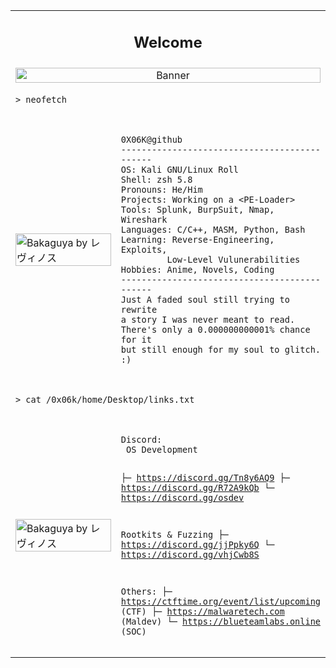 <table>
  <tr>
    <td colspan="2" align="center">
      <h2>Welcome</h2>
    </td>
  </tr>
  <tr>
    <td colspan="2" align="center">
      <img src="https://github.com/user-attachments/assets/f0876646-da58-4a70-9f27-3df196de87e8" alt="Banner" width="100%"/>
    </td>
  </tr>
  <tr>
    <td colspan="2">
      <pre><code>> neofetch</code></pre>
    </td>
  </tr>
  <!-- Row 1: 40% image + 60% profile -->
  <tr>
    <td width="40%">
      <img src="https://github.com/user-attachments/assets/f497836b-10c7-4b00-bc38-04e9735249a6" alt="Bakaguya by レヴィノス" width="100%">
    </td>
    <td width="60%">
      <pre><code>
0X06K@github
---------------------------------------------
OS: Kali GNU/Linux Roll
Shell: zsh 5.8
Pronouns: He/Him
Projects: Working on a &lt;PE-Loader&gt;
Tools: Splunk, BurpSuit, Nmap, Wireshark
Languages: C/C++, MASM, Python, Bash
Learning: Reverse-Engineering, Exploits,
         Low-Level Vulunerabilities
Hobbies: Anime, Novels, Coding
---------------------------------------------
Just A faded soul still trying to rewrite
a story I was never meant to read.
There's only a 0.000000000001% chance for it
but still enough for my soul to glitch.
:)
      </code></pre>
    </td>
  </tr>
  <tr>
    <td colspan="2">
      <pre><code>> cat /0x06k/home/Desktop/links.txt</code></pre>
    </td>
  </tr>
  <!-- Row 2: 60% image + 40% communities list -->
  <tr>
    <td width="40%">
      <img src="https://github.com/user-attachments/assets/eca08407-f6a8-4fa9-a436-14e85b6b47ee" alt="Bakaguya by レヴィノス" width="100%">
    </td>
    <td width="60%">
<pre><code>
Discord:
 OS Development
	
├─ https://discord.gg/Tn8y6AQ9
├─ https://discord.gg/R72A9kQb
└─ https://discord.gg/osdev
	
 Rootkits & Fuzzing
├─ https://discord.gg/jjPpky6Q
└─ https://discord.gg/vhjCwb8S

Others:
├─ https://ctftime.org/event/list/upcoming (CTF)
├─ https://malwaretech.com (Maldev)
└─ https://blueteamlabs.online (SOC)
</code></pre>


</td>
</table>

